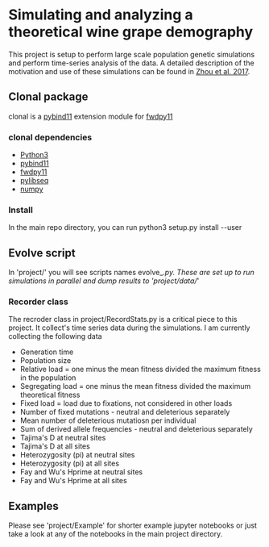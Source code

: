 # Simulating and analyzing a theoretical wine grape demography

This project is setup to perform large scale population genetic simulations and perform time-series analysis of the data. A detailed description of the motivation and use of these simulations can be found in [Zhou et al. 2017](http://biorxiv.org/content/early/2017/06/05/146373).

## Clonal package
clonal is a [pybind11](https://pybind11.readthedocs.io/en/stable/) extension module for [fwdpy11](https://github.com/molpopgen/fwdpy11)
### clonal dependencies

* [Python3](https://www.python.org/download/releases/3.0/)
* [pybind11](https://pybind11.readthedocs.io/en/stable/) 
* [fwdpy11](https://github.com/molpopgen/fwdpy11)
* [pylibseq](https://github.com/molpopgen/pylibseq)
* [numpy](http://www.numpy.org/)

### Install

In the main repo directory, you can run python3 setup.py install --user

## Evolve script

In 'project/' you will see scripts names evolve_*.py. These are set up to run simulations in parallel and dump results to 'project/data/*'

### Recorder class

The recroder class in project/RecordStats.py is a critical piece to this project. It collect's time series data during the simulations. I am currently collecting the following data

* Generation time
* Population size
* Relative load = one minus the mean fitness divided the maximum fitness in the population
* Segregating load = one minus the mean fitness divided the maximum theoretical fitness
* Fixed load = load due to fixations, not considered in other loads
* Number of fixed mutations - neutral and deleterious separately
* Mean number of deleterious mutatiosn per individual
* Sum of derived allele frequencies - neutral and deleterious separately
* Tajima's D at neutral sites
* Tajima's D at all sites
* Heterozygosity (pi) at neutral sites
* Heterozygosity (pi) at all sites
* Fay and Wu's Hprime at neutral sites
* Fay and Wu's Hprime at all sites

## Examples

Please see 'project/Example' for shorter example jupyter notebooks or just take a look at any of the notebooks in the main project directory.
